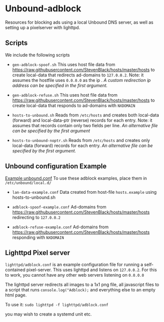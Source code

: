 # Unbound-adblock

Resources for blocking ads using a local Unbound DNS server, as well as setting up a pixelserver with lighttpd.

## Scripts
We include the following scripts
- `gen-adblock-spoof.sh`
    This uses host file data from https://raw.githubusercontent.com/StevenBlack/hosts/master/hosts
    to create local-data that redirects ad-domains to `127.0.0.2`. 
    Note: it assumes the hostfile uses `0.0.0.0` as the ip .
   *A custom redirection ip address can be specified in the first argument.*
    
-   `gen-adblock-refuse.sh`
    This uses host file data from https://raw.githubusercontent.com/StevenBlack/hosts/master/hosts to create local-data that responds to ad-domains with `NXDOMAIN`

- `hosts-to-unbound.sh`
Reads from `/etc/hosts` and creates both local-data (forward) and local-data-ptr (reverse) records for each entry. Note: it assumes that records contain only two fields per line.
*An alternative file can be specified by the first argument*

- `hosts-to-unbound-noptr.sh`
Reads from `/etc/hosts` and creates only local-data (forward) records for each entry.
*An alternative file can be specified by the first argument.*

## Unbound configuration Example

 [Example unbound.conf](https://raw.githubusercontent.com/rohan-molloy/unbound-dns/master/unbound.conf) 
 To use these adblock examples, place them in `/etc/unbound/local.d/`
- `lan-data-example.conf`
Data created from host-file `hosts.example` using hosts-to-unbound.sh

- `adblock-spoof-example.conf`
Ad-domains from https://raw.githubusercontent.com/StevenBlack/hosts/master/hosts redirecting to `127.0.0.2`

- `adblock-refuse-example.conf`
Ad-domains from https://raw.githubusercontent.com/StevenBlack/hosts/master/hosts responding with `NXDOMAIN`

## Lighttpd Pixel server
`lighttpd/adblock.conf` is an example configuration file for running a self-contained pixel-server. 
This uses lighttpd and listens on `127.0.0.2`.
 For this to work, you cannot have any other web servers listening on `0.0.0.0`

The lighttpd server redirects all images to a 1x1 png file, all javascript files to a script that runs `console.log("Adblock);` and everything else to an empty html page.

To use it:
`sudo lighttpd -f lighttpd/adblock.conf`

you may wish to create a systemd unit etc. 

